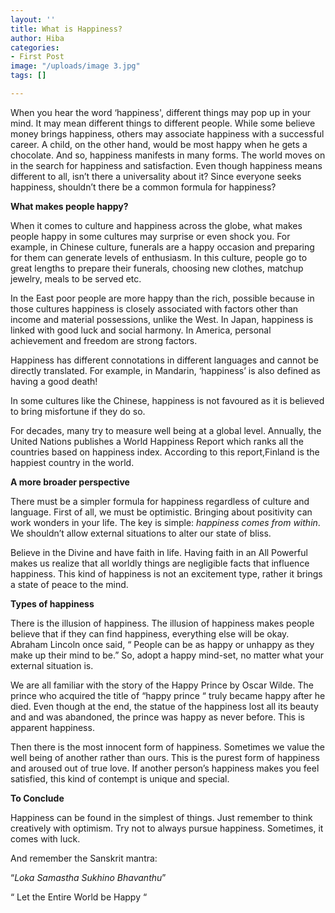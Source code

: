 ```yaml
---
layout: ''
title: What is Happiness?
author: Hiba
categories:
- First Post
image: "/uploads/image 3.jpg"
tags: []

---
```

When you hear the word ‘happiness', different things may pop up in your mind. It may mean different things to different people. While some believe money brings happiness, others may associate happiness with a successful career. A child, on the other hand, would be most happy when he gets a chocolate. And so, happiness manifests in many forms. The world moves on in the search for happiness and satisfaction. Even though happiness means different to all, isn’t there a universality about it? Since everyone seeks happiness, shouldn’t there be a common formula for happiness?

**What makes people happy?**

When it comes to culture and happiness across the globe, what makes people happy in some cultures may surprise or even shock you. For example, in Chinese culture, funerals are a happy occasion and preparing for them can generate levels of enthusiasm. In this culture, people go to great lengths to prepare their funerals, choosing new clothes, matchup jewelry, meals to be served etc.

In the East poor people are more happy than the rich, possible because in those cultures happiness is closely associated with factors other than income and material possessions, unlike the West. In Japan, happiness is linked with good luck and social harmony. In America, personal achievement and freedom are strong factors.

Happiness has different connotations in different languages and cannot be directly translated. For example, in Mandarin, ‘happiness’ is also defined as having a good death!

In some cultures like the Chinese, happiness is not favoured as it is believed to bring misfortune if they do so.

For decades, many try to measure well being at a global level. Annually, the United Nations publishes a World Happiness Report which ranks all the countries based on happiness index. According to this report,Finland is the happiest country in the world.

**A more broader perspective**

There must be a simpler formula for happiness regardless of culture and language. First of all, we must be optimistic. Bringing about positivity can work wonders in your life. The key is simple: _happiness comes from within_. We shouldn’t allow external situations to alter our state of bliss.

Believe in the Divine and have faith in life. Having faith in an All Powerful makes us realize that all worldly things are negligible facts that influence happiness. This kind of happiness is not an excitement type, rather it brings a state of peace to the mind.

**Types of happiness**

There is the illusion of happiness. The illusion of happiness makes people believe that if they can find happiness, everything else will be okay. Abraham Lincoln once said, “ People can be as happy or unhappy as they make up their mind to be.” So, adopt a happy mind-set, no matter what your external situation is.

We are all familiar with the story of the Happy Prince by Oscar Wilde. The prince who acquired the title of “happy prince “ truly became happy after he died. Even though at the end, the statue of the happiness lost all its beauty and and was abandoned, the prince was happy as never before. This is apparent happiness.

Then there is the most innocent form of happiness. Sometimes we value the well being of another rather than ours. This is the purest form of happiness and aroused out of true love. If another person’s happiness makes you feel satisfied, this kind of contempt is unique and special.

**To Conclude**

Happiness can be found in the simplest of things. Just remember to think creatively with optimism. Try not to always pursue happiness. Sometimes, it comes with luck.

And remember the Sanskrit mantra:

“_Loka Samastha Sukhino Bhavanthu_”

“ Let the Entire World be Happy “